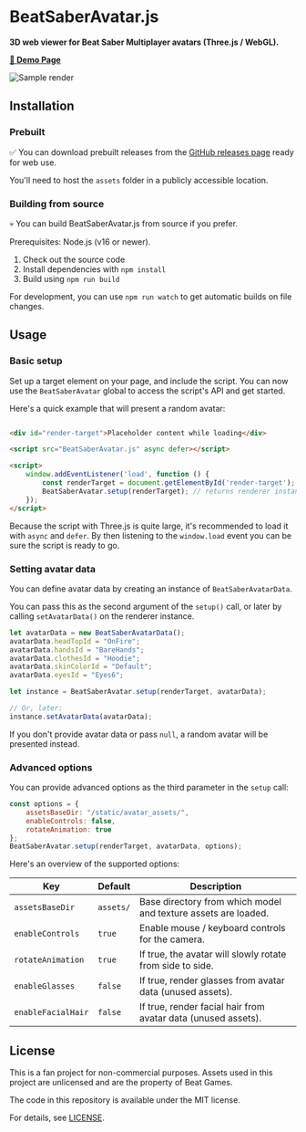 # BeatSaberAvatar.js

**3D web viewer for Beat Saber Multiplayer avatars (Three.js / WebGL).**

**[👀 Demo Page](https://roydejong.github.io/BeatSaberAvatar.js/demo.html)**

![Sample render](https://user-images.githubusercontent.com/6772638/153731427-7627af23-d68b-451f-9d06-6944ab2d2031.png)

## Installation

### Prebuilt

✅ You can download prebuilt releases from
the [GitHub releases page](https://github.com/roydejong/BeatSaberAvatar.js/releases/latest) ready for web use.

You'll need to host the `assets` folder in a publicly accessible location.

### Building from source

💀 You can build BeatSaberAvatar.js from source if you prefer.

Prerequisites: Node.js (v16 or newer).

1. Check out the source code
2. Install dependencies with `npm install`
3. Build using `npm run build`

For development, you can use `npm run watch` to get automatic builds on file changes.

## Usage

### Basic setup

Set up a target element on your page, and include the script. You can now use the `BeatSaberAvatar` global to access the
script's API and get started.

Here's a quick example that will present a random avatar:

```html

<div id="render-target">Placeholder content while loading</div>

<script src="BeatSaberAvatar.js" async defer></script>

<script>
    window.addEventListener('load', function () {
        const renderTarget = document.getElementById('render-target');
        BeatSaberAvatar.setup(renderTarget); // returns renderer instance
    });
</script>
```

Because the script with Three.js is quite large, it's recommended to load it with `async` and `defer`. By then listening
to the `window.load` event you can be sure the script is ready to go.

### Setting avatar data

You can define avatar data by creating an instance of `BeatSaberAvatarData`.

You can pass this as the second argument of the `setup()` call, or later by calling `setAvatarData()` on the renderer
instance.

```js
let avatarData = new BeatSaberAvatarData();
avatarData.headTopId = "OnFire";
avatarData.handsId = "BareHands";
avatarData.clothesId = "Hoodie";
avatarData.skinColorId = "Default";
avatarData.eyesId = "Eyes6";

let instance = BeatSaberAvatar.setup(renderTarget, avatarData);

// Or, later:
instance.setAvatarData(avatarData);
```

If you don't provide avatar data or pass `null`, a random avatar will be presented instead.

### Advanced options

You can provide advanced options as the third parameter in the `setup` call:

```js
const options = {
    assetsBaseDir: "/static/avatar_assets/",
    enableControls: false,
    rotateAnimation: true
};
BeatSaberAvatar.setup(renderTarget, avatarData, options);
```

Here's an overview of the supported options:

| Key                | Default   | Description                                                    |
|--------------------|-----------|----------------------------------------------------------------|
| `assetsBaseDir`    | `assets/` | Base directory from which model and texture assets are loaded. |
| `enableControls`   | `true`    | Enable mouse / keyboard controls for the camera.               |
| `rotateAnimation`  | `true`    | If true, the avatar will slowly rotate from side to side.      |
| `enableGlasses`    | `false`   | If true, render glasses from avatar data (unused assets).      |
| `enableFacialHair` | `false`   | If true, render facial hair from avatar data (unused assets).  |

## License

This is a fan project for non-commercial purposes. Assets used in this project are unlicensed and are the property of
Beat Games.

The code in this repository is available under the MIT license.

For details, see [LICENSE](./LICENSE.md).
